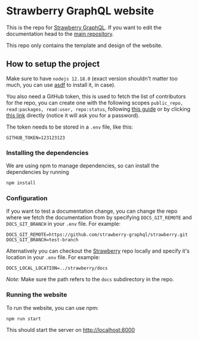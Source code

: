 # Strawberry GraphQL website

This is the repo for [Strawberry GraphQL](https://strawberry.rocks). If you want
to edit the documentation head to the
[main repository](https://github.com/strawberry-graphql/strawberry).

This repo only contains the template and design of the website.

## How to setup the project

Make sure to have `nodejs 12.18.0` (exact version shouldn't matter too much, you
can use [asdf](https://github.com/asdf-vm/asdf) to install it, in case).

You also need a GitHub token, this is used to fetch the list of contributors for
the repo, you can create one with the following scopes
`public_repo, read:packages, read:user, repo:status`, following
[this guide](https://docs.github.com/en/free-pro-team@latest/github/authenticating-to-github/creating-a-personal-access-token)
or by clicking
[this link](https://github.com/settings/tokens/new?description=Strawberry%20Docs&scopes=repo:status,public_repo,read:user,repo:status,read:packages)
directly (notice it will ask you for a password).

The token needs to be stored in a `.env` file, like this:

```env
GITHUB_TOKEN=123123123
```

### Installing the dependencies

We are using npm to manage dependencies, so can install the dependencies by
running

```sh
npm install
```

### Configuration

If you want to test a documentation change, you can change the repo where we
fetch the documentation from by specifying `DOCS_GIT_REMOTE` and
`DOCS_GIT_BRANCH` in your `.env` file. For example:

```env
DOCS_GIT_REMOTE=https://github.com/strawberry-graphql/strawberry.git
DOCS_GIT_BRANCH=test-branch
```

Alternatively you can checkout the [Strawberry](https://github.com/strawberry-graphql/strawberry)
repo locally and specify it's location in your `.env` file. For example:

```env
DOCS_LOCAL_LOCATION=../strawberry/docs
```

*Note:* Make sure the path refers to the `docs` subdirectory in the repo.

### Running the website

To run the website, you can use npm:

```sh
npm run start
```

This should start the server on [http://localhost:8000](http://localhost:8000)
